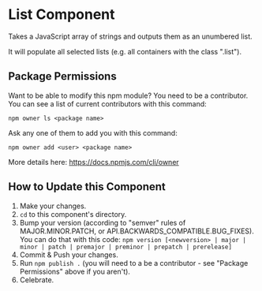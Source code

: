 # List Component

Takes a JavaScript array of strings and outputs them as an unumbered list.

It will populate all selected lists (e.g. all containers with the class ".list").

## Package Permissions

Want to be able to modify this npm module?  You need to be a contributor.  You can see a list of current contributors with this command:

`npm owner ls <package name>`

Ask any one of them to add you with this command:

`npm owner add <user> <package name>`

More details here: https://docs.npmjs.com/cli/owner

## How to Update this Component

1. Make your changes.
2. `cd` to this component's directory.
3. Bump your version (according to "semver" rules of MAJOR.MINOR.PATCH, or API.BACKWARDS_COMPATIBLE.BUG_FIXES).  You can do that with this code:
`npm version [<newversion> | major | minor | patch | premajor | preminor | prepatch | prerelease]`
4. Commit & Push your changes.
5. Run `npm publish .` (you will need to a be a contributor - see "Package Permissions" above if you aren't).
6. Celebrate.